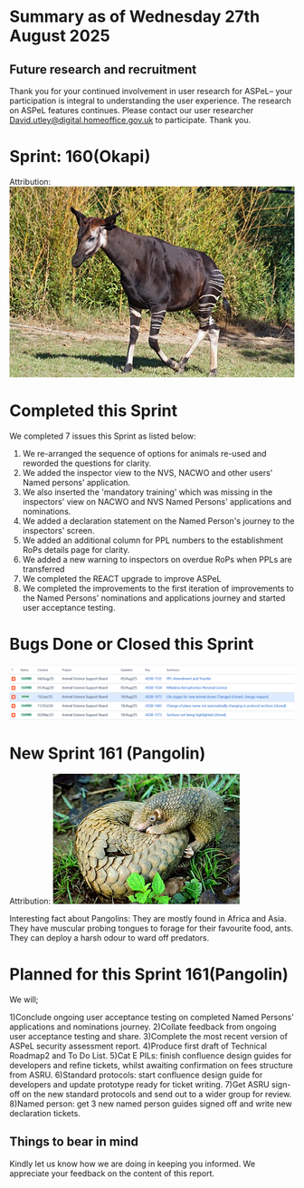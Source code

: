 # Summary as of Wednesday 27th August 2025



## Future research and recruitment 

Thank you for your continued involvement in user research for ASPeL– your participation is integral to understanding the user experience. The research on ASPeL features continues. Please contact our user researcher David.utley@digital.homeoffice.gov.uk to participate. Thank you.  
 
# Sprint: 160(Okapi)












Attribution:![Daniel Jolivet, CC BY 2.0 <https://creativecommons.org/licenses/by/2.0>, via Wikimedia Commons](graphs/Okapi_1.jpg)










# Completed this Sprint
We completed 7 issues this Sprint as listed below:
1) We re-arranged the sequence of options for animals re-used and reworded the questions for clarity.
2) We added the inspector view to the NVS, NACWO and other users' Named persons' application.
3) We also inserted the 'mandatory training' which was missing in the inspectors' view on NACWO and NVS Named Persons' applications and nominations.
4) We added a declaration statement on the Named Person's journey to the inspectors' screen.
5) We added an additional column for PPL numbers to the establishment RoPs details page for clarity.
6) We added a new warning to inspectors on overdue RoPs when PPLs are transferred
7) We completed the REACT upgrade to improve ASPeL
8) We completed the improvements to the first iteration of improvements to the Named Persons' nominations and applications journey and started user acceptance testing.
   

	
 



    







# Bugs Done or Closed this Sprint
![bugs fixed 27082025](graphs/Bugs270825.png)




 














# New Sprint 161 (Pangolin)












Attribution:
![Shukran888, CC BY-SA 4.0 <https://creativecommons.org/licenses/by-sa/4.0>, via Wikimedia Commons](graphs/Philippine_Pangolin.jpg)







Interesting fact about Pangolins: They are mostly found in Africa and Asia. They have muscular probing tongues to forage for their favourite food, ants. They can deploy a harsh odour to ward off predators.

# Planned for this Sprint 161(Pangolin)
We will;

1)Conclude ongoing user acceptance testing on completed Named Persons' applications and nominations journey.
2)Collate feedback from ongoing user acceptance testing and share.
3)Complete the most recent version of ASPeL security assessment report. 
4)Produce first draft of Technical Roadmap2 and To Do List.
5)Cat E PILs: finish confluence design guides for developers and refine tickets, whilst awaiting confirmation on fees structure from ASRU.
6)Standard protocols: start confluence design guide for developers and update prototype ready for ticket writing.
7)Get ASRU sign-off on the new standard protocols and  send out to a wider group for review.
8)Named person: get 3 new named person guides signed off and write new declaration tickets.
  
   
   

   

## Things to bear in mind
Kindly let us know how we are doing in keeping you informed. We appreciate your feedback on the content of this report. 









